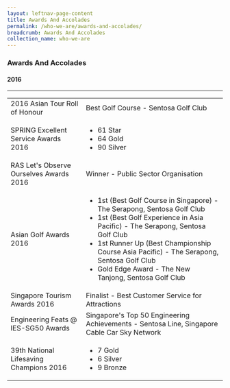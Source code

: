 ```yaml
---
layout: leftnav-page-content
title: Awards And Accolades
permalink: /who-we-are/awards-and-accolades/
breadcrumb: Awards And Accolades
collection_name: who-we-are
---
```

### **Awards And Accolades**

#### **2016**
---
<table class="table-v">
  <tr>
    <td>2016 Asian Tour Roll of Honour</td>
    <td>Best Golf Course - Sentosa Golf Club</td>
  </tr>
  <tr>
    <td>SPRING Excellent Service Awards 2016</td>
    <td>
        <ul>
            <li>61 Star</li>
            <li>64 Gold</li>
            <li>90 Silver</li>
        </ul>
    </td>
  </tr>
  <tr>
    <td>RAS Let's Observe Ourselves Awards 2016</td>
    <td>Winner - Public Sector Organisation</td>
  </tr>
  <tr>
    <td>Asian Golf Awards 2016</td>
    <td>
        <ul>
            <li>1st (Best Golf Course in Singapore) - The Serapong,  Sentosa Golf Club</li>
            <li>1st (Best Golf Experience in Asia Pacific) - The Serapong, Sentosa Golf Club</li>
            <li>1st Runner Up (Best Championship Course Asia Pacific) - The Serapong, Sentosa Golf Club</li>
            <li>Gold Edge Award - The New Tanjong, Sentosa Golf Club</li>
        </ul>
    </td>
  </tr>
  <tr>
    <td>Singapore Tourism Awards 2016</td>
    <td>Finalist - Best Customer Service for Attractions</td>
  </tr>
  <tr>
    <td>Engineering Feats @ IES-SG50 Awards</td>
    <td>Singapore's Top 50 Engineering Achievements - Sentosa Line, Singapore Cable Car Sky Network</td>
  </tr>
  <tr>
    <td>39th National Lifesaving Champions 2016</td>
    <td>
        <ul>
            <li>7 Gold</li>
            <li>6 Silver</li>
            <li>9 Bronze</li>
        </ul>
    </td>
  </tr>
</table>